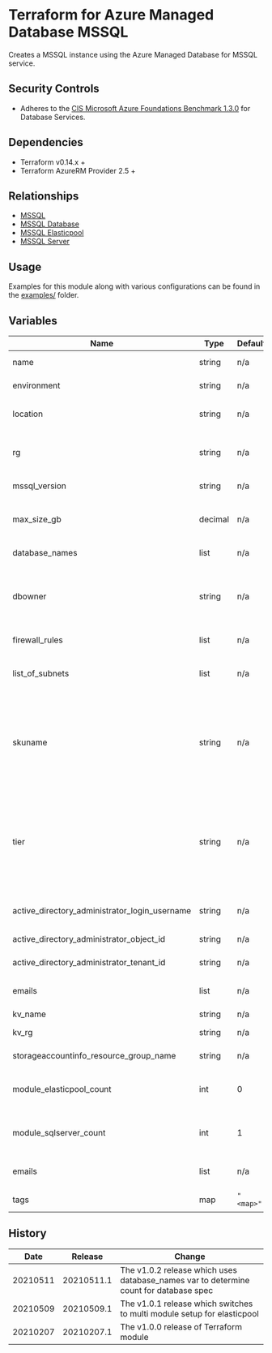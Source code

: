 # Terraform for Azure Managed Database MSSQL

Creates a MSSQL instance using the Azure Managed Database for MSSQL service.

## Security Controls

* Adheres to the [CIS Microsoft Azure Foundations Benchmark 1.3.0](https://docs.microsoft.com/en-us/azure/governance/policy/samples/cis-azure-1-3-0) for Database Services.

## Dependencies

* Terraform v0.14.x +
* Terraform AzureRM Provider 2.5 +

## Relationships

* [MSSQL](https://github.com/canada-ca-terraform-modules/terraform-azurerm-mssql)
* [MSSQL Database](https://github.com/canada-ca-terraform-modules/terraform-azurerm-mssql-database)
* [MSSQL Elasticpool](https://github.com/canada-ca-terraform-modules/terraform-azurerm-mssql-elasticpool)
* [MSSQL Server](https://github.com/canada-ca-terraform-modules/terraform-azurerm-mssql-server)

## Usage

Examples for this module along with various configurations can be found in the [examples/](examples/) folder.

## Variables

| Name                                          | Type    | Default   | Required | Description                                                                                                                                                                                                                 |
|-----------------------------------------------|---------|-----------|----------|-----------------------------------------------------------------------------------------------------------------------------------------------------------------------------------------------------------------------------|
| name                                          | string  | n/a       | yes      | The name to pass to the MSSQL modules.                                                                                                                                                                                      |
| environment                                   | string  | n/a       | yes      | The name of the subscription.                                                                                                                                                                                               |
| location                                      | string  | n/a       | yes      | Specifies the supported Azure location where the resource exists                                                                                                                                                            |
| rg                                            | string  | n/a       | yes      | The name of the resource group in which to create the MSSQL Server                                                                                                                                                          |
| mssql_version                                 | string  | n/a       | yes      | The version of the MSSQL Server                                                                                                                                                                                             |
| max_size_gb                                   | decimal | n/a       | no       | The max data size of the elastic pool in gigabytes. Conflicts with max_size_bytes.                                                                                                                                          |
| database_names                                | list    | n/a       | yes      | The name of the PostgreSQL database(s).                                                                                                                                                                                     |
| dbowner                                       | string  | n/a       | yes      | The name of the user or group that will be granted dbmanager, loginmanager (master) and db_owner on their database,                                                                                                         |
| firewall_rules                                | list    | n/a       | yes      | List the IPs that are allowed.                                               |
| list_of_subnets                               | list    | n/a       | yes      | List of subnets (local.backCCSubnetRef, local.midCCsubnetRef etc.)           |
| skuname                                       | string  | n/a       | yes      | Specifies the SKU Name for this Elasticpool. The name of the SKU, will be either vCore based tier + family pattern (e.g. GP_Gen4, BC_Gen5) or the DTU based BasicPool, StandardPool, or PremiumPool pattern.                |
| tier                                          | string  | n/a       | no       | The tier of the particular SKU. Possible values are GeneralPurpose, BusinessCritical, Basic, Standard, or Premium. For more information see the documentation for your Elasticpool configuration: vCore-based or DTU-based. |
| active_directory_administrator_login_username | string  | n/a       | yes      | The Active Directory Administrator Login Username.                                                                                                                                                                          |
| active_directory_administrator_object_id      | string  | n/a       | yes      | The Active Directory Administrator Object ID.                                                                                                                                                                               |
| active_directory_administrator_tenant_id      | string  | n/a       | yes      | The Active Directory Administrator Tenant ID.                                                                                                                                                                               |
| emails                                        | list    | n/a       | yes      | List of email addresses that should recieve the security reports                                                                                                                                                            |
| kv_name                                       | string  | n/a       | yes      | The keyvault name.                                                                                                                                                                                                          |
| kv_rg                                         | string  | n/a       | yes      | The keyvault resource group.                                                                                                                                                                                                |
| storageaccountinfo_resource_group_name        | string  | n/a       | yes      | The storageaccountinfo resource group name.                                                                                                                                                                                 |
| module_elasticpool_count                      | int     | 0         | yes      | The count used to determine whether or not the db module is leveraged.                                                                                                                                                      |
| module_sqlserver_count                        | int     | 1         | yes      | The count used to determine whether or not the db module is leveraged.                                                                                                                                                      |
| emails                                        | list    | n/a       | yes      | List of email addresses that should recieve the security reports                                                                                                                                                            |
| tags                                          | map     | `"<map>"` | n/a      | A mapping of tags to assign to the resource.                                                                                                                                                                                |

## History

| Date     | Release    | Change                                                                                |
|----------|------------|---------------------------------------------------------------------------------------|
| 20210511 | 20210511.1 | The v1.0.2 release which uses database_names var to determine count for database spec |
| 20210509 | 20210509.1 | The v1.0.1 release which switches to multi module setup for elasticpool               |
| 20210207 | 20210207.1 | The v1.0.0 release of Terraform module                                                |
